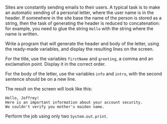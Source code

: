 
Sites are constantly sending emails to their users. A typical task is to make an automatic sending of a personal letter, where the user name is in the header. If somewhere in the site base the name of the person is stored as a string, then the task of generating the header is reduced to concatenation: for example, you need to glue the string `Hello` with the string where the name is written.

Write a program that will generate the header and body of the letter, using the ready-made variables, and display the resulting lines on the screen.

For the title, use the variables `firstName` and `greeting`, a comma and an exclamation point. Display it in the correct order.

For the body of the letter, use the variables `info` and `intro`, with the second sentence should be on a new line.

The result on the screen will look like this:

```
Hello, Joffrey!
Here is an important information about your account security.
We couldn't verify you mother's maiden name.
```

Perform the job using only two `System.out.print`.
